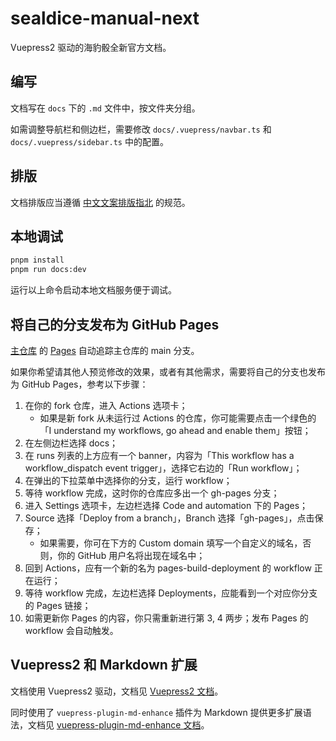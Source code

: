 # sealdice-manual-next

Vuepress2 驱动的海豹骰全新官方文档。

## 编写

文档写在 `docs` 下的 `.md` 文件中，按文件夹分组。

如需调整导航栏和侧边栏，需要修改 `docs/.vuepress/navbar.ts` 和 `docs/.vuepress/sidebar.ts` 中的配置。

## 排版

文档排版应当遵循 [中文文案排版指北](https://github.com/sparanoid/chinese-copywriting-guidelines) 的规范。

## 本地调试

```bash
pnpm install
pnpm run docs:dev
```

运行以上命令启动本地文档服务便于调试。

## 将自己的分支发布为 GitHub Pages

[主仓库](https://github.com/sealdice/sealdice-manual-next) 的 [Pages](https://sealdice.github.io/sealdice-manual-next/) 自动追踪主仓库的 main 分支。

如果你希望请其他人预览修改的效果，或者有其他需求，需要将自己的分支也发布为 GitHub Pages，参考以下步骤：

1. 在你的 fork 仓库，进入 Actions 选项卡；
   - 如果是新 fork 从未运行过 Actions 的仓库，你可能需要点击一个绿色的「I understand my workflows, go ahead and enable them」按钮；
2. 在左侧边栏选择 docs；
3. 在 runs 列表的上方应有一个 banner，内容为「This workflow has a workflow_dispatch event trigger」，选择它右边的「Run workflow」；
4. 在弹出的下拉菜单中选择你的分支，运行 workflow；
5. 等待 workflow 完成，这时你的仓库应多出一个 gh-pages 分支；
6. 进入 Settings 选项卡，左边栏选择 Code and automation 下的 Pages；
7. Source 选择「Deploy from a branch」，Branch 选择「gh-pages」，点击保存；
   - 如果需要，你可在下方的 Custom domain 填写一个自定义的域名，否则，你的 GitHub 用户名将出现在域名中；
8. 回到 Actions，应有一个新的名为 pages-build-deployment 的 workflow 正在运行；
9. 等待 workflow 完成，左边栏选择 Deployments，应能看到一个对应你分支的 Pages 链接；
10. 如需更新你 Pages 的内容，你只需重新进行第 3, 4 两步；发布 Pages 的 workflow 会自动触发。

## Vuepress2 和 Markdown 扩展

文档使用 Vuepress2 驱动，文档见 [Vuepress2 文档](https://v2.vuepress.vuejs.org/zh/)。

同时使用了 `vuepress-plugin-md-enhance` 插件为 Markdown 提供更多扩展语法，文档见 [vuepress-plugin-md-enhance 文档](https://plugin-md-enhance.vuejs.press/zh/guide)。
